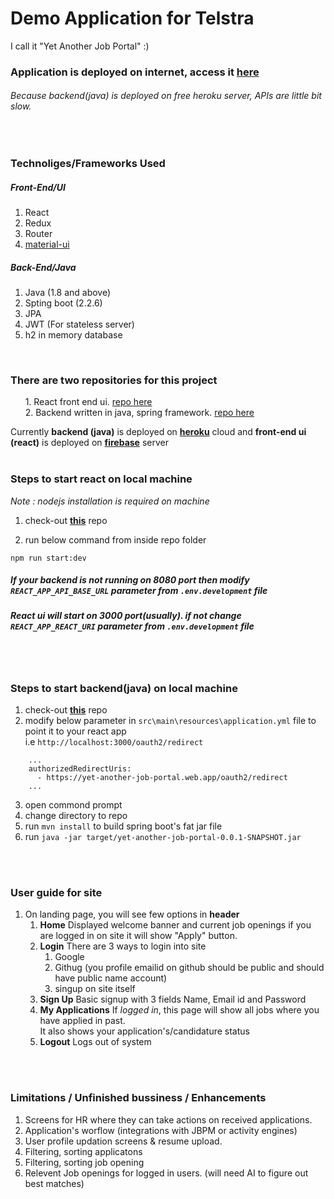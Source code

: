 # Demo Application for Telstra
I call it "Yet Another Job Portal" :)

### Application is deployed on internet, access it **[here](https://yet-another-job-portal.web.app/)** 
###### *Because backend(java) is deployed on free heroku server, APIs are little bit slow.*
<br/>


### Technoliges/Frameworks Used
##### Front-End/UI
1. React
2. Redux
3. Router
4. [material-ui](material-ui.com)


##### Back-End/Java
1. Java (1.8 and above)
2. Spting boot (2.2.6)
3. JPA
4. JWT (For stateless server)
5. h2 in memory database
<br/>


### There are two repositories for this project<br/>
&nbsp;&nbsp;&nbsp;&nbsp;&nbsp;&nbsp;1. React front end ui. [repo here](https://github.com/sarangmane607/yet-another-job-portal-ui) <br/>
&nbsp;&nbsp;&nbsp;&nbsp;&nbsp;&nbsp;2. Backend written in java, spring framework. [repo here](https://github.com/sarangmane607/yet-another-job-portal-backend)<br/>
    
Currently **backend (java)** is deployed on **[heroku](https://www.heroku.com/)** cloud and **front-end ui (react)** is deployed on **[firebase](https://firebase.google.com/)** server
<br/>
<br/>

### Steps to start react on local machine
*Note : nodejs installation is required on machine*

1. check-out **[this](https://github.com/sarangmane607/yet-another-job-portal-ui)** repo

2. run below command from inside repo folder

```
npm run start:dev
```
##### ***If your backend is not running on 8080 port then modify ```REACT_APP_API_BASE_URL``` parameter from  ```.env.development``` file***
##### ***React ui will start on 3000 port(usually). if not change ```REACT_APP_REACT_URI``` parameter from  ```.env.development``` file***
<br/>
<br/>

### Steps to start backend(java) on local machine
1. check-out **[this](https://github.com/sarangmane607/yet-another-job-portal-backend)** repo
2. modify below parameter in ```src\main\resources\application.yml``` file to point it to your react app <br/>
i.e ```http://localhost:3000/oauth2/redirect```
```
    ...
    authorizedRedirectUris:
      - https://yet-another-job-portal.web.app/oauth2/redirect
    ...
```
3. open commond prompt
4. change directory to repo
5. run ```mvn install``` to build spring boot's fat jar file
6. run ```java -jar target/yet-another-job-portal-0.0.1-SNAPSHOT.jar```
<br/>
<br/>

### User guide for site

1. On landing page, you will see few options in **header**
   1. **Home**
      Displayed welcome banner and current job openings
      if you are logged in on site it will show "Apply" button.
   2. **Login**
      There are 3 ways to login into site
      1. Google
      2. Githug (you profile emailid on github should be public and should have public name account)
      3. singup on site itself
   3. **Sign Up**
      Basic signup with 3 fields Name, Email id and Password
   4. **My Applications**
      If *logged in*, this page will show all jobs where you have applied in past. <br/>
      It also shows your application's/candidature status
   5. **Logout**
      Logs out of system
 <br/>
 <br/>
 
### Limitations / Unfinished bussiness / Enhancements

   1. Screens for HR where they can take actions on received applications.
   2. Application's worflow (integrations with JBPM or activity engines)
   3. User profile updation screens & resume upload.
   4. Filtering, sorting applicatons
   5. Filtering, sorting job opening
   6. Relevent Job openings for logged in users. (will need AI to figure out best matches)
